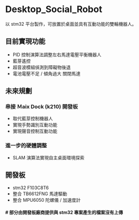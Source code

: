 # Desktop_Social_Robot
 以 stm32 平台製作，可放置於桌面並具有互動功能的雙輪機器人。
 
 ## 目前實現功能
 * PID 控制演算法調整左右馬達電壓平衡機器人
 * 藍芽遙控
 * 超音波模組偵測到障礙物後退
 * 電池電壓不足 / 傾角過大 關閉馬達

 ## 未來規劃
 ### 串接 Ｍaix Dock (k210) 開發板 
 * 取代藍芽控制機器人
 * 實現手勢識別互動功能
 * 實現聲音控制互動功能
 ### 進一步的硬體調整
 * SLAM 演算法實現自主桌面環境探索

 ## 開發板
 * stm32 F103C8T6
 * 整合 TB6612FNG 馬達驅動
 * 整合 MPU6050 陀螺儀 / 加速度計

#### # 部分由開發板廠商提供與 stm32 專案產生的檔案沒有上傳
